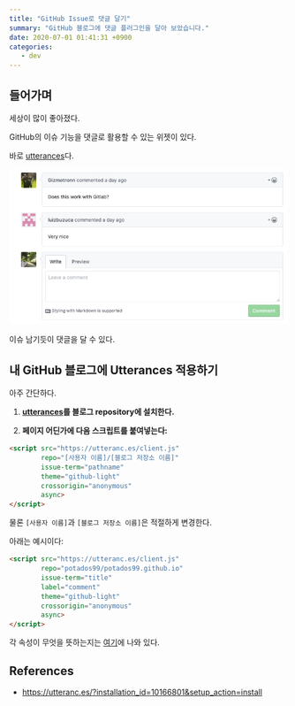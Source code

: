 ```yaml
---
title: "GitHub Issue로 댓글 달기"
summary: "GitHub 블로그에 댓글 플러그인을 달아 보았습니다."
date: 2020-07-01 01:41:31 +0900
categories:
   - dev
---
```


## 들어가며

세상이 많이 좋아졌다.

GitHub의 이슈 기능을 댓글로 활용할 수 있는 위젯이 있다.

바로 [utterances](https://utteranc.es/?installation_id=10166801&setup_action=install)다.

![utterances.png](/assets/images/uRIX6Dm.png)

이슈 남기듯이 댓글을 달 수 있다.

## 내 GitHub 블로그에 Utterances 적용하기

아주 간단하다.

1. **[utterances](https://github.com/apps/utterances)를 블로그 repository에 설치한다.**

2. **페이지 어딘가에 다음 스크립트를 붙여넣는다:**

~~~html
<script src="https://utteranc.es/client.js"
        repo="[사용자 이름]/[블로그 저장소 이름]"
        issue-term="pathname"
        theme="github-light"
        crossorigin="anonymous"
        async>
</script>
~~~

물론 `[사용자 이름]`과 `[블로그 저장소 이름]`은 적절하게 변경한다.

아래는 예시이다:

~~~html
<script src="https://utteranc.es/client.js"
        repo="potados99/potados99.github.io"
        issue-term="title"
        label="comment"
        theme="github-light"
        crossorigin="anonymous"
        async>
</script>
~~~

각 속성이 무엇을 뜻하는지는 [여기](https://utteranc.es/?installation_id=10166801&setup_action=install)에 나와 있다.

## References

- https://utteranc.es/?installation_id=10166801&setup_action=install
